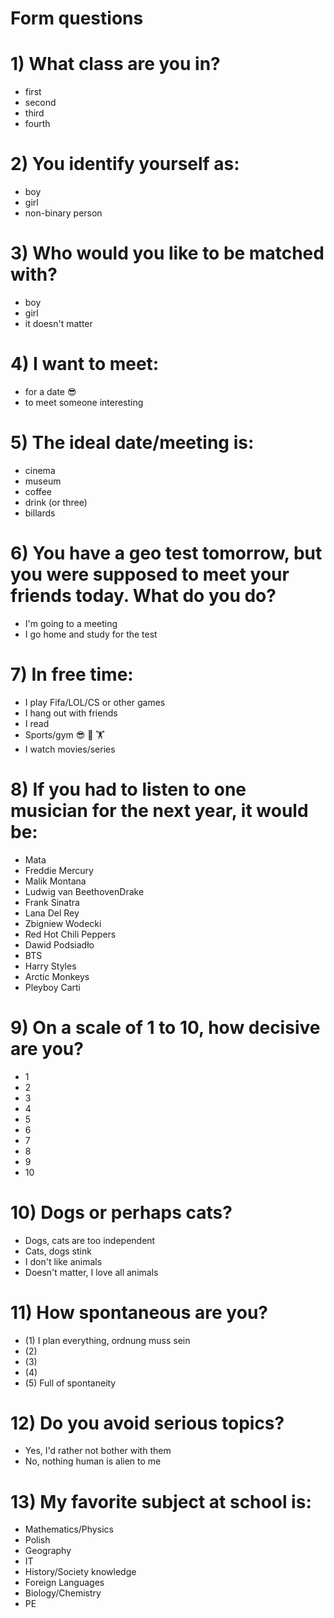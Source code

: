 ﻿# Form questions

# 1) What class are you in?
- first
- second
- third
- fourth

# 2) You identify yourself as:
- boy
- girl
- non-binary person

# 3) Who would you like to be matched with?
- boy
- girl
- it doesn't matter

# 4) I want to meet:
- for a date 😎
- to meet someone interesting

# 5) The ideal date/meeting is:
- cinema
- museum
- coffee
- drink (or three)
- billards

# 6) You have a geo test tomorrow, but you were supposed to meet your friends today. What do you do?
- I'm going to a meeting
- I go home and study for the test

# 7) In free time:
- I play Fifa/LOL/CS or other games
- I hang out with friends
- I read
- Sports/gym 😎 💪 🏋
- I watch movies/series

# 8) If you had to listen to one musician for the next year, it would be:
- Mata 
- Freddie Mercury 
- Malik Montana 
- Ludwig van BeethovenDrake 
- Frank Sinatra 
- Lana Del Rey
- Zbigniew Wodecki 
- Red Hot Chili Peppers
- Dawid Podsiadło
- BTS
- Harry Styles
- Arctic Monkeys
- Pleyboy Carti

# 9) On a scale of 1 to 10, how decisive are you?
- 1
- 2
- 3
- 4
- 5
- 6
- 7
- 8
- 9
- 10

# 10) Dogs or perhaps cats?
- Dogs, cats are too independent
- Cats, dogs stink
- I don't like animals
- Doesn't matter, I love all animals

# 11) How spontaneous are you?
- (1) I plan everything, ordnung muss sein
- (2)
- (3)
- (4)
- (5) Full of spontaneity

# 12) Do you avoid serious topics?
- Yes, I'd rather not bother with them
- No, nothing human is alien to me

# 13) My favorite subject at school is:
- Mathematics/Physics
- Polish
- Geography
- IT
- History/Society knowledge
- Foreign Languages
- Biology/Chemistry
- PE
